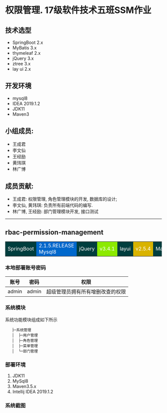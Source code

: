 # 权限管理. 17级软件技术五班SSM作业

## 技术选型
- SpringBoot 2.x
- MyBatis 3.x
- thymeleaf 2.x
- jQuery 3.x
- ztree 3.x
- lay ui 2.x

## 开发环境
- mysql8
- IDEA 2019.1.2
- JDK11
- Maven3

## 小组成员: 
- 王成君
- 李文仙
- 王经励
- 黄玮琪
- 林广博

## 成员贡献: 
- 王成君: 权限管理, 角色管理模块的开发, 数据库的设计;
- 李文仙, 黄玮琪: 负责所有前端代码的编写.
- 林广博, 王经励: 部门管理模块开发, 接口测试


---

## rbac-permission-management 


<table>
  <tr>
    <td style="background:#003e3e; color:#ffffff;"><font color=#ffffff size=3>SpringBoot</font></td>
      <td bgcolor=#0068cc><font color=#ffffff size=3>2.1.5.RELEASE Mysql8</font></td>
       <td bgcolor=#003e3e><font color=#ffffff size=3>jQuery</font></td>
      <td bgcolor=#8cea00><font color=#ffffff size=3>v3.4.1</font></td>
       <td bgcolor=#003e3e><font color=#ffffff size=3>layui</font></td>
      <td bgcolor=#d9b300><font color=#ffffff size=3>v2.5.4</font></td>
       <td bgcolor=#003e3e><font color=#ffffff size=3>Maven</font></td>
      <td bgcolor=#ff5809><font color=#ffffff size=3>3.5.x </font></td>
       <td bgcolor=#003e3e><font color=#ffffff size=3>intellij IDEA </font></td>
      <td bgcolor=#82d900><font color=#ffffff size=3>2019.1.2  </font></td>
  </tr>
</table>

### 本地部署账号密码

|     账号        |         密码                  |权限                      |
|----------------|-------------------------------|-----------------------------|
|admin           |               admin           |超级管理员拥有所有增删改查的权限        

### 系统模块
系统功能模块组成如下所示

  

	   ├─系统管理
	   │  ├─用户管理
	   │  ├─角色管理
	   │  ├─菜单管理
	   │  └─部门管理
	 

###  部署环境

 1. JDK11
 2. MySql8
 3. Maven3.5.x
 4. Intellij IDEA 2019.1.2

### 系统截图
